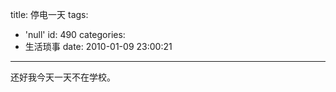 title: 停电一天
tags:
  - 'null'
id: 490
categories:
  - 生活琐事
date: 2010-01-09 23:00:21
---

还好我今天一天不在学校。